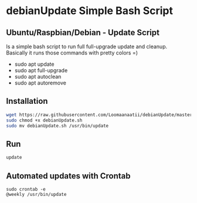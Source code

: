 # debianUpdate Simple Bash Script

## Ubuntu/Raspbian/Debian - Update Script

Is a simple bash script to run full full-upgrade update and cleanup.  
Basically it runs those commands with pretty colors =)

-   sudo apt update
-   sudo apt full-upgrade
-   sudo apt autoclean
-   sudo apt autoremove

## Installation

```bash
wget https://raw.githubusercontent.com/Loomaanaatii/debianUpdate/master/debianUpdate.sh
sudo chmod +x debianUpdate.sh
sudo mv debianUpdate.sh /usr/bin/update
```

## Run

```bash
update
```

## Automated updates with Crontab

```
sudo crontab -e
@weekly /usr/bin/update
```
